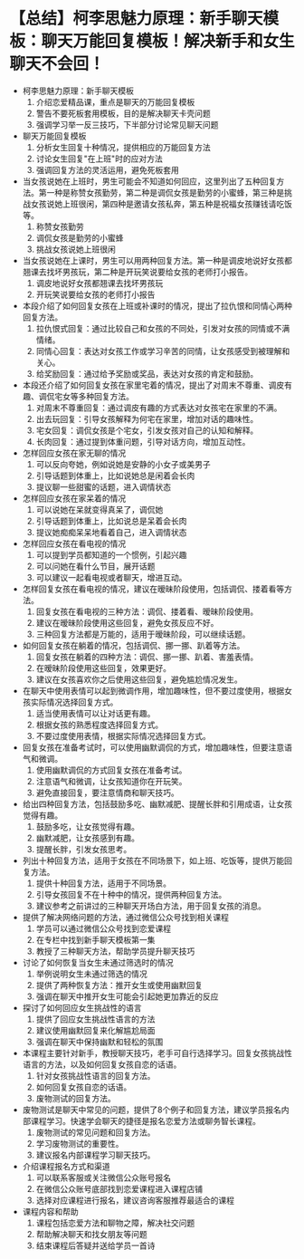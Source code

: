 # 【总结】柯李思魅力原理：新手聊天模板：聊天万能回复模板！解决新手和女生聊天不会回！

-   柯李思魅力原理：新手聊天模板
    1.  介绍恋爱精品课，重点是聊天的万能回复模板
    2.  警告不要死板套用模板，目的是解决聊天卡壳问题
    3.  强调学习举一反三技巧，下半部分讨论常见聊天问题
-   聊天万能回复模板
    1.  分析女生回复十种情况，提供相应的万能回复方法
    2.  讨论女生回复"在上班"时的应对方法
    3.  强调回复方法的灵活运用，避免死板套用
-   当女孩说她在上班时，男生可能会不知道如何回应，这里列出了五种回复方法。第一种是称赞女孩勤劳，第二种是调侃女孩是勤劳的小蜜蜂，第三种是挑战女孩说她上班很闲，第四种是邀请女孩私奔，第五种是祝福女孩赚钱请吃饭等。
    1.  称赞女孩勤劳
    2.  调侃女孩是勤劳的小蜜蜂
    3.  挑战女孩说她上班很闲
-   当女孩说她在上课时，男生可以用两种回复方法。第一种是调皮地说好女孩都翘课去找坏男孩玩，第二种是开玩笑说要给女孩的老师打小报告。
    1.  调皮地说好女孩都翘课去找坏男孩玩
    2.  开玩笑说要给女孩的老师打小报告
-   本段介绍了如何回复女孩在上班或补课时的情况，提出了拉仇恨和同情心两种回复方法。
    1.  拉仇恨式回复：通过比较自己和女孩的不同处，引发对女孩的同情或不满情绪。
    2.  同情心回复：表达对女孩工作或学习辛苦的同情，让女孩感受到被理解和关心。
    3.  给奖励回复：通过给予奖励或奖品，表达对女孩的肯定和鼓励。
-   本段还介绍了如何回复女孩在家里宅着的情况，提出了对周末不尊重、调皮有趣、调侃宅女等多种回复方法。
    1.  对周末不尊重回复：通过调皮有趣的方式表达对女孩宅在家里的不满。
    2.  出去玩回复：引导女孩解释为何宅在家里，增加对话的趣味性。
    3.  宅女回复：调侃女孩是个宅女，引发女孩对自己的认知和解释。
    4.  长肉回复：通过提到体重问题，引导对话方向，增加互动性。
-   怎样回应女孩在家无聊的情况
    1.  可以反向夸她，例如说她是安静的小女子或美男子
    2.  引导话题到体重上，比如说她总是闲着会长肉
    3.  提议聊一些甜蜜的话题，进入调情状态
-   怎样回应女孩在家呆着的情况
    1.  可以说她在呆就变得真呆了，调侃她
    2.  引导话题到体重上，比如说总是呆着会长肉
    3.  提议她痴痴呆呆地看着自己，进入调情状态
-   怎样回应女孩在看电视的情况
    1.  可以提到学员都知道的一个惯例，引起兴趣
    2.  可以问她在看什么节目，展开话题
    3.  可以建议一起看电视或者聊天，增进互动。
-   怎样回复女孩在看电视的情况，建议在暧昧阶段使用，包括调侃、搂着看等方法。
    1.  回复女孩在看电视的三种方法：调侃、搂着看、暧昧阶段使用。
    2.  建议在暧昧阶段使用这些回复，避免女孩反应不好。
    3.  三种回复方法都是万能的，适用于暧昧阶段，可以继续话题。
-   如何回复女孩在躺着的情况，包括调侃、挪一挪、趴着等方法。
    1.  回复女孩在躺着的四种方法：调侃、挪一挪、趴着、害羞表情。
    2.  在暧昧阶段使用这些回复，效果更好。
    3.  建议在女孩喜欢你之后使用这些回复，避免尴尬情况发生。
-   在聊天中使用表情可以起到微调作用，增加趣味性，但不要过度使用，根据女孩实际情况选择回复方式。
    1.  适当使用表情可以让对话更有趣。
    2.  根据女孩的熟悉程度选择回复方式。
    3.  不要过度使用表情，根据实际情况选择回复方式。
-   回复女孩在准备考试时，可以使用幽默调侃的方式，增加趣味性，但要注意语气和微调。
    1.  使用幽默调侃的方式回复女孩在准备考试。
    2.  注意语气和微调，让女孩知道你在开玩笑。
    3.  避免直接回复，要注意情商和聊天技巧。
-   给出四种回复方法，包括鼓励多吃、幽默减肥、提醒长胖和引用成语，让女孩觉得有趣。
    1.  鼓励多吃，让女孩觉得有趣。
    2.  幽默减肥，让女孩感到有趣。
    3.  提醒长胖，引发女孩思考。
-   列出十种回复方法，适用于女孩在不同场景下，如上班、吃饭等，提供万能回复方法。
    1.  提供十种回复方法，适用于不同场景。
    2.  引导女孩回复不在十种中的情况，提供两种回复方法。
    3.  建议参考之前讲过的三种聊天开场白方法，用于回复女孩的消息。
-   提供了解决网络问题的方法，通过微信公众号找到相关课程
    1.  学员可以通过微信公众号找到恋爱课程
    2.  在专栏中找到新手聊天模板第一集
    3.  教授了三种聊天方法，帮助学员提升聊天技巧
-   讨论了如何恢复当女生未通过筛选时的情况
    1.  举例说明女生未通过筛选的情况
    2.  提供了两种恢复方法：推开女生或使用幽默回复
    3.  强调在聊天中推开女生可能会引起她更加靠近的反应
-   探讨了如何回应女生挑战性的语言
    1.  提供了回应女生挑战性语言的方法
    2.  建议使用幽默回复来化解尴尬局面
    3.  强调在聊天中保持幽默和轻松的氛围
-   本课程主要针对新手，教授聊天技巧，老手可自行选择学习。回复女孩挑战性语言的方法，以及如何回复女孩自恋的话语。
    1.  针对女孩挑战性语言的回复方法。
    2.  如何回复女孩自恋的话语。
    3.  废物测试的回复方法。
-   废物测试是聊天中常见的问题，提供了8个例子和回复方法，建议学员报名内部课程学习。快速学会聊天的捷径是报名恋爱方法或聊务智长课程。
    1.  废物测试的常见问题和回复方法。
    2.  学习废物测试的重要性。
    3.  建议报名内部课程学习聊天技巧。
-   介绍课程报名方式和渠道
    1.  可以联系客服或关注微信公众账号报名
    2.  在微信公众账号底部找到恋爱课程进入课程店铺
    3.  选择对应课程进行报名，建议咨询客服推荐最适合的课程
-   课程内容和帮助
    1.  课程包括恋爱方法和聊物之障，解决社交问题
    2.  帮助解决聊天和找女朋友等问题
    3.  结束课程后答疑并送给学员一首诗